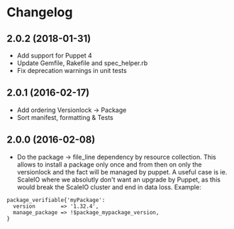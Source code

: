 # Changelog

## 2.0.2 (2018-01-31)
* Add support for Puppet 4
* Update Gemfile, Rakefile and spec_helper.rb
* Fix deprecation warnings in unit tests

## 2.0.1 (2016-02-17)
* Add ordering Versionlock -> Package
* Sort manifest, formatting & Tests

## 2.0.0 (2016-02-08)
* Do the package -> file_line dependency by resource collection. This allows to install a package only once and from then on only the versionlock and the fact will be managed by puppet. A useful case is ie. ScaleIO where we absolutly don't want an upgrade by Puppet, as this would break the ScaleIO cluster and end in data loss. Example:

```puppet
package_verifiable{'myPackage':
  version        => '1.32.4',
  manage_package => !$package_mypackage_version,
}
```
